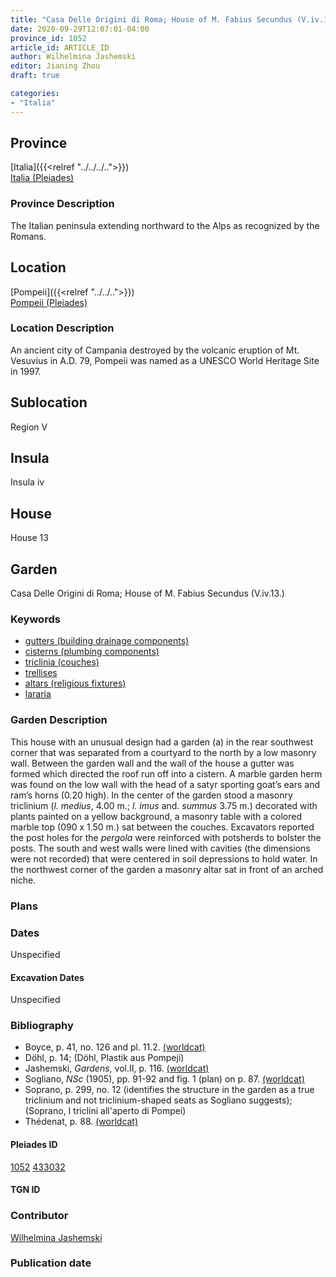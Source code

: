 ```yaml
---
title: "Casa Delle Origini di Roma; House of M. Fabius Secundus (V.iv.13.)"
date: 2020-09-29T12:07:01-04:00
province_id: 1052
article_id: ARTICLE_ID
author: Wilhelmina Jashemski
editor: Jianing Zhou
draft: true

categories:
- "Italia"
---
```


## Province
[Italia]({{<relref "../../../..">}}) \
[Italia (Pleiades)](https://pleiades.stoa.org/places/1052)

### Province Description
<!-- DESCRIPTION -->
The Italian peninsula extending northward to the Alps as recognized by the Romans.


## Location
[Pompeii]({{<relref "../../..">}}) \
[Pompeii (Pleiades)](https://pleiades.stoa.org/places/433032)

<!--### Location Description-->
### Location Description
An ancient city of Campania destroyed by the volcanic eruption of Mt. Vesuvius in A.D. 79, Pompeii was named as a UNESCO World Heritage Site in 1997.

<!-- LEAVE THIS BLANK FOR NOW -->

## Sublocation
Region V


## Insula
Insula iv


## House
House 13

## Garden
Casa Delle Origini di Roma; House of M. Fabius Secundus (V.iv.13.)

### Keywords
- [gutters (building drainage components)](http://vocab.getty.edu/page/aat/300052565)
- [cisterns (plumbing components)](http://vocab.getty.edu/page/aat/300052558)
- [triclinia (couches)](http://vocab.getty.edu/page/aat/300142552)
- [trellises](http://vocab.getty.edu/page/aat/300006785)
- [altars (religious fixtures)](http://vocab.getty.edu/page/aat/300003725)
- [lararia](http://vocab.getty.edu/page/aat/300400600)  


### Garden Description
This house with an unusual design had a garden (a) in the rear southwest corner that was separated from a courtyard to the north by a low masonry wall. Between the garden wall and the wall of the house a gutter was formed which directed the roof run off into a cistern. A marble garden herm was found on the low wall with the head of a satyr sporting goat’s ears and ram’s horns (0.20 high). In the center of the garden stood a masonry triclinium (*l. medius*, 4.00 m.; *l. imus* and. *summus* 3.75 m.) decorated with plants painted on a yellow background, a masonry table with a colored marble top (090 x 1.50 m.) sat between the couches. Excavators reported the post holes for the *pergola* were reinforced with potsherds to bolster the posts. The south and west walls were lined with cavities (the dimensions were not recorded) that were centered in soil depressions to hold water. In the northwest corner of the garden a masonry altar sat in front of an arched niche.

### Plans

<!--{{< figure src="../images/Euro_GaAq_Montreal_Villa de Séviac.png" alt="Topographic plan of the Villa de Séviac, a grand villa with a main structure around a vast peristyle, with exterior façade galleries and baths adjacent to a second courtyard to the south." title="Fig. 1: Topographic Plan of the Villa de Séviac, drawing by M. -P. R., based on the the 1/25000e map of the IGN." >}}
-->

<!--### Images-->


### Dates
Unspecified

#### Excavation Dates
Unspecified

### Bibliography
* Boyce, p. 41, no. 126 and pl. 11.2. [(worldcat)](http://www.worldcat.org/oclc/491367250)
* Döhl, p. 14; (Döhl, Plastik aus Pompeji)
* Jashemski, *Gardens*, vol.II, p. 116. [(worldcat)](http://www.worldcat.org/oclc/1029851777)
* Sogliano, *NSc* (1905), pp. 91-92 and fig. 1 (plan) on p. 87. [(worldcat)](http://www.worldcat.org/oclc/1091982220)
* Soprano, p. 299, no. 12 (identifies the structure in the garden as a true triclinium and not triclinium-shaped seats as Sogliano suggests); (Soprano, I triclini all'aperto di Pompei)
* Thédenat, p. 88. [(worldcat)](http://www.worldcat.org/oclc/37336723)

<!--#### Periodo ID-->

<!-- [PERIODO_ID](https://pleiades.stoa.org/places/PLEIADES_ID) -->

#### Pleiades ID
[1052](https://pleiades.stoa.org/places/1052)
[433032](https://pleiades.stoa.org/places/433032)

#### TGN ID


### Contributor
[Wilhelmina Jashemski](https://lib.guides.umd.edu/c.php?g=326514&p=2193250)

### Publication date


<!--### Related articles-->

<!-- Links to other related articles. Leave blank for now -->
